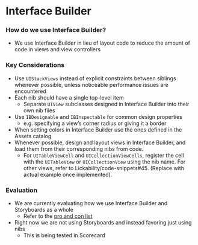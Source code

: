 # Interface Builder
### How do we use Interface Builder?
* We use Interface Builder in lieu of layout code to reduce the amount of code in views and view controllers

### Key Considerations
* Use `UIStackViews` instead of explicit constraints between siblings whenever possible, unless noticeable performance issues are encountered
* Each nib should have a single top-level item
   * Separate `UIView` subclasses designed in Interface Builder into their own nib files
* Use `IBDesignable` and `IBInspectable` for common design properties 
	* e.g. specifying a view’s corner radius or giving it a border
* When setting colors in Interface Builder use the ones defined in the Assets catalog
* Whenever possible, design and layout views in Interface Builder, and load them from their corresponding nibs from code. 
    * For `UITableViewCell` and `UICollectionViewCells`, register the cell with the `UITableView` or `UICollectionView` using the nib name. For other views, refer to Lickability/code-snippets#45. (Replace with actual example once implemented).

### Evaluation
* We are currently evaluating how we use Interface Builder and Storyboards as a whole
    * Refer to the [pro and con list](https://github.com/Lickability/swift-style-guide/issues/14)
* Right now we are not using Storyboards and instead favoring just using nibs
    * This is being tested in Scorecard
	
